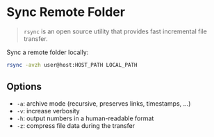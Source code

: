 # Sync Remote Folder

> `rsync` is an open source utility that provides fast incremental file transfer.

Sync a remote folder locally:

```bash
rsync -avzh user@host:HOST_PATH LOCAL_PATH
```

## Options

* `-a`: archive mode (recursive, preserves links, timestamps, ...)
* `-v`: increase verbosity
* `-h`: output numbers in a human-readable format
* `-z`: compress file data during the transfer
